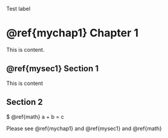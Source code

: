 Test label

# @ref{mychap1} Chapter 1 

This is content.

## @ref{mysec1} Section 1 

This is content

## Section 2

$ @ref{math} a + b = c

Please see @ref{mychap1} and @ref{mysec1} and @ref{math}
